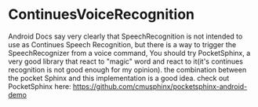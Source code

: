 # ContinuesVoiceRecognition
Android Docs say very clearly that SpeechRecognition is not intended to use as Continues Speech Recognition, but there is a way to trigger the SpeechRecognizer from a voice command,  You should try PocketSphinx, a very good library that react to "magic" word and react to it(it's continues recognition is not good enough for my opinion). the combination between the pocket  Sphinx and this implementation is a  good idea.  check out PocketSphinx here: https://github.com/cmusphinx/pocketsphinx-android-demo
